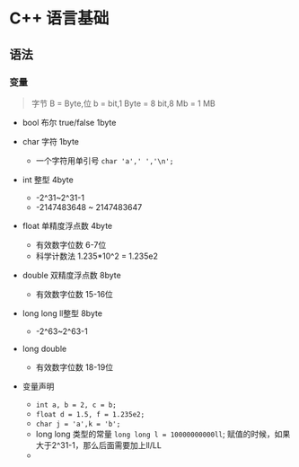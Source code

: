 # C++ 语言基础

## 语法

### 变量

> 字节 B = Byte,位 b = bit,1 Byte = 8 bit,8 Mb = 1 MB

* bool 布尔 true/false 1byte
* char 字符 1byte
  * 一个字符用单引号 `char 'a',' ','\n';` 
* int 整型 4byte
  * -2^31~2^31-1
  * -2147483648 ~ 2147483647
* float 单精度浮点数 4byte
  * 有效数字位数 6-7位
  * 科学计数法 1.235*10^2 = 1.235e2
* double 双精度浮点数 8byte
  * 有效数字位数 15-16位
* long long ll整型 8byte
  * -2^63~2^63-1
* long double
  * 有效数字位数 18-19位

* 变量声明 
  * `int a, b = 2, c = b;`
  * `float d = 1.5, f = 1.235e2;`
  * `char j = 'a',k = 'b';`
  * long long 类型的常量 `long long l = 10000000000ll`; 赋值的时候，如果大于2^31-1，那么后面需要加上ll/LL
  * 